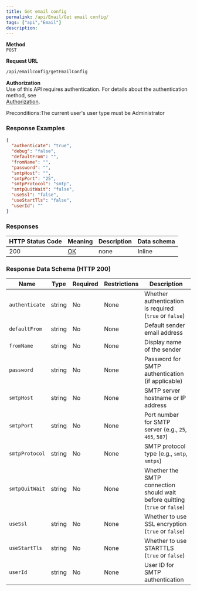 ```yaml
---
title: Get email config
permalink: /api/Email/Get email config/
tags: ["api","Email"]
description: 
---
```


**Method**  
`POST`

**Request URL**
```html
/api/emailconfig/getEmailConfig
```

**Authorization**  
Use of this API requires authentication. For details about the authentication method, see  
[Authorization](/api/index/#_5-authentication-security).

Preconditions:The current user's user type must be Administrator

### **Response Examples**

```json
{
  "authenticate": "true",
  "debug": "false",
  "defaultFrom": "",
  "fromName": "",
  "password": "",
  "smtpHost": "",
  "smtpPort": "25",
  "smtpProtocol": "smtp",
  "smtpQuitWait": "false",
  "useSsl": "false",
  "useStartTls": "false",
  "userId": ""
}
```

### Responses

|HTTP Status Code |Meaning|Description|Data schema|
|---|---|---|---|
|200|[OK](https://tools.ietf.org/html/rfc7231#section-6.3.1)|none|Inline|

### **Response Data Schema (HTTP 200)**
| Name            | Type   | Required | Restrictions | Description |
|----------------|--------|----------|--------------|-------------|
| `authenticate` | string | No       | None         | Whether authentication is required (`true` or `false`) |
| `defaultFrom`  | string | No       | None         | Default sender email address |
| `fromName`     | string | No       | None         | Display name of the sender |
| `password`     | string | No       | None         | Password for SMTP authentication (if applicable) |
| `smtpHost`     | string | No       | None         | SMTP server hostname or IP address |
| `smtpPort`     | string | No       | None         | Port number for SMTP server (e.g., `25`, `465`, `587`) |
| `smtpProtocol` | string | No       | None         | SMTP protocol type (e.g., `smtp`, `smtps`) |
| `smtpQuitWait` | string | No       | None         | Whether the SMTP connection should wait before quitting (`true` or `false`) |
| `useSsl`       | string | No       | None         | Whether to use SSL encryption (`true` or `false`) |
| `useStartTls`  | string | No       | None         | Whether to use STARTTLS (`true` or `false`) |
| `userId`       | string | No       | None         | User ID for SMTP authentication |